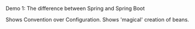 Demo 1: The difference between Spring and Spring Boot

Shows Convention over Configuration.
Shows 'magical' creation of beans.
